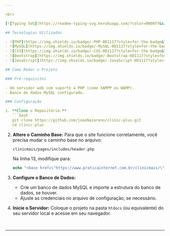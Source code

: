 ```yaml
---

<br>

[![Typing SVG](https://readme-typing-svg.herokuapp.com/?color=0000ff&size=35&center=true&vCenter=true&width=1000&lines=CLINIC+%2B;)](https://git.io/typing-svg)

## Tecnologias Utilizadas

- ![PHP](https://img.shields.io/badge/-PHP-0D1117?style=for-the-badge&logo=php&labelColor=0D1117)&nbsp; 8.0+
- ![MySQL](https://img.shields.io/badge/-MySQL-0D1117?style=for-the-badge&logo=mysql&labelColor=0D1117)&nbsp;
- ![CSS](https://img.shields.io/badge/-CSS-0D1117?style=for-the-badge&logo=css3&labelColor=0D1117)&nbsp;
- ![Bootstrap](https://img.shields.io/badge/-Bootstrap-0D1117?style=for-the-badge&logo=bootstrap&labelColor=0D1117)&nbsp;
- ![JavaScript](https://img.shields.io/badge/-JavaScript-0D1117?style=for-the-badge&logo=javascript&labelColor=0D1117)&nbsp;

## Como Rodar o Projeto

### Pré-requisitos

- Um servidor web com suporte a PHP (como XAMPP ou WAMP).
- Banco de dados MySQL configurado.

### Configuração

1. **Clone o Repositório:**
   ```bash
   git clone https://github.com/joaoNazareno/clinic-plus.git
   cd clinic-plus
   ```

2. **Altere o Caminho Base:**
   Para que o site funcione corretamente, você precisa mudar o caminho base no arquivo:
   ```
   clinicmais/pages/includes/header.php
   ```
   Na linha 13, modifique para:
   ```php
   echo "<base href=\"https://www.praticainternet.com.br/clinicmais/\"  />";
   ```

3. **Configure o Banco de Dados:**
   - Crie um banco de dados MySQL e importe a estrutura do banco de dados, se houver.
   - Ajuste as credenciais no arquivo de configuração, se necessário.

4. **Inicie o Servidor:**
   Coloque o projeto na pasta `htdocs` (ou equivalente) do seu servidor local e acesse em seu navegador.

<br>

---
```

